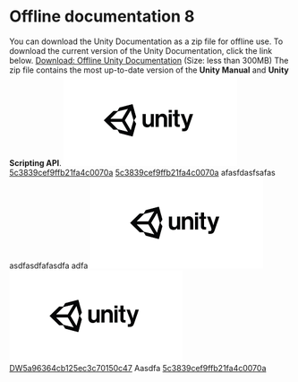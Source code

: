  
# Offline documentation 8 
 You can download the Unity Documentation as a zip file for offline use. To download the current version of the Unity Documentation, click the link below. [Download: Offline Unity Documentation](http://docs.google.com/uploads/UnityDocumentation.zip) (Size: less than 300MB) The zip file contains the most up-to-date version of the **Unity Manual** and **Unity Scripting API**. 
 ![abc](Images/DW5a963922d2f2b83b4ce3e9c6_5c3839cef9ffb21fa4c00701.png) [5c3839cef9ffb21fa4c0070a](Examples/DW5a96364cb125ec3c70150c47_5c3839cef9ffb21fa4c0070a.cs) 
 [5c3839cef9ffb21fa4c0070a](Examples/DW5a96364cb125ec3c70150c47_5c3839cef9ffb21fa4c0070a.cs)    afasfdasfsafas asdfasdfafasdfa adfa ![abc](Images/DW5a963922d2f2b83b4ce3e9c6_5c3839cef9ffb21fa4c00701.png) ![abc](Images/DW5a963922d2f2b83b4ce3e9c6_5c3839cef9ffb21fa4c00701.png) [DW5a96364cb125ec3c70150c47](http://docs.google.com/Examples/DW5a96364cb125ec3c70150c47.txt)    Aasdfa 
 [5c3839cef9ffb21fa4c0070a](Examples/DW5a96364cb125ec3c70150c47_5c3839cef9ffb21fa4c0070a.cs)